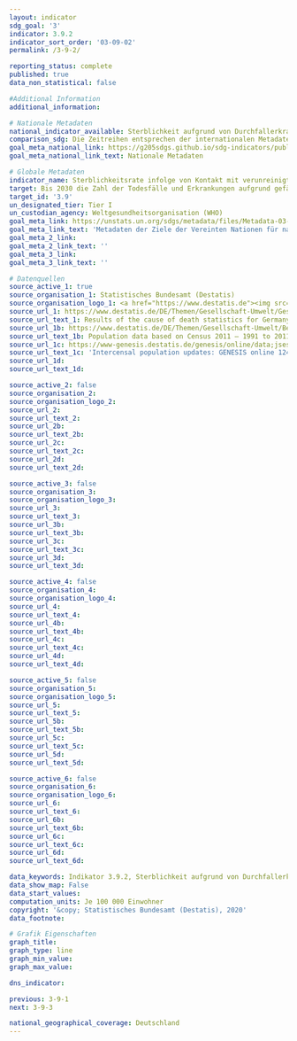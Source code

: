 ```yaml
---
layout: indicator
sdg_goal: '3'
indicator: 3.9.2
indicator_sort_order: '03-09-02'
permalink: /3-9-2/

reporting_status: complete
published: true
data_non_statistical: false

#Additional Information
additional_information: 

# Nationale Metadaten
national_indicator_available: Sterblichkeit aufgrund von Durchfallerkrankungen <br> Sterblichkeit aufgrund von Energie- und Eiweißmangelernährung <br> Sterblichkeit aufgrund von intestinalen Nematodeninfektionen
comparison_sdg: Die Zeitreihen entsprechen der internationalen Metadatenbeschreibung
goal_meta_national_link: https://g205sdgs.github.io/sdg-indicators/public/MetaDe/3.9.2.pdf
goal_meta_national_link_text: Nationale Metadaten

# Globale Metadaten
indicator_name: Sterblichkeitsrate infolge von Kontakt mit verunreinigtem Wasser, unzureichenden sanitären Verhältnissen und mangelnder Hygiene (Kontakt mit unzureichenden "Wasser, Sanitäreinrichtungen und Hygiene für alle"-Leistungen (WASH))
target: Bis 2030 die Zahl der Todesfälle und Erkrankungen aufgrund gefährlicher Chemikalien und der Verschmutzung und Verunreinigung von Luft, Wasser und Boden erheblich verringern
target_id: '3.9'
un_designated_tier: Tier I
un_custodian_agency: Weltgesundheitsorganisation (WHO)
goal_meta_link: https://unstats.un.org/sdgs/metadata/files/Metadata-03-09-02.pdf
goal_meta_link_text: 'Metadaten der Ziele der Vereinten Nationen für nachhaltige Entwicklung'
goal_meta_2_link: 
goal_meta_2_link_text: ''
goal_meta_3_link: 
goal_meta_3_link_text: ''

# Datenquellen
source_active_1: true
source_organisation_1: Statistisches Bundesamt (Destatis)
source_organisation_logo_1: <a href="https://www.destatis.de"><img src="https://g205sdgs.github.io/sdg-indicators/public/logos/destatis.png" alt="Logo destatis" /></a>
source_url_1: https://www.destatis.de/DE/Themen/Gesellschaft-Umwelt/Gesundheit/Todesursachen/_inhalt.htm
source_url_text_1: Results of the cause of death statistics for Germany, detailed 4-digit codes of ICD-10 classification
source_url_1b: https://www.destatis.de/DE/Themen/Gesellschaft-Umwelt/Bevoelkerung/Bevoelkerungsstand/_inhalt.html
source_url_text_1b: Population data based on Census 2011 – 1991 to 2011
source_url_1c: https://www-genesis.destatis.de/genesis/online/data;jsessionid=712DEA2DC758CDEBA1740B27F81DF65D.tomcat_GO_1_3?operation=abruftabellenVerzeichnisAuswahl&verzeichnis=&levelindex=0&levelid=1532509605007&sortdirection=auf&selectionname=12411&auswaehlen.x=0&auswaehlen.y=0
source_url_text_1c: 'Intercensal population updates: GENESIS online 12411-0003'
source_url_1d: 
source_url_text_1d: 

source_active_2: false
source_organisation_2: 
source_organisation_logo_2: 
source_url_2: 
source_url_text_2: 
source_url_2b: 
source_url_text_2b: 
source_url_2c: 
source_url_text_2c: 
source_url_2d: 
source_url_text_2d: 

source_active_3: false
source_organisation_3: 
source_organisation_logo_3: 
source_url_3: 
source_url_text_3: 
source_url_3b: 
source_url_text_3b: 
source_url_3c: 
source_url_text_3c: 
source_url_3d: 
source_url_text_3d: 

source_active_4: false
source_organisation_4: 
source_organisation_logo_4: 
source_url_4: 
source_url_text_4: 
source_url_4b: 
source_url_text_4b: 
source_url_4c: 
source_url_text_4c: 
source_url_4d: 
source_url_text_4d: 

source_active_5: false
source_organisation_5: 
source_organisation_logo_5: 
source_url_5: 
source_url_text_5: 
source_url_5b: 
source_url_text_5b: 
source_url_5c: 
source_url_text_5c: 
source_url_5d: 
source_url_text_5d: 

source_active_6: false
source_organisation_6: 
source_organisation_logo_6: 
source_url_6: 
source_url_text_6: 
source_url_6b: 
source_url_text_6b: 
source_url_6c: 
source_url_text_6c: 
source_url_6d: 
source_url_text_6d: 

data_keywords: Indikator 3.9.2, Sterblichkeit aufgrund von Durchfallerkrankungen, Sterblichkeit aufgrund von Energie- und Eiweißmangelernährung, Sterblichkeit aufgrund von intestinalen Nematodeninfektionen, Weltgesundheitsorganisation (WHO)
data_show_map: False
data_start_values:
computation_units: Je 100 000 Einwohner
copyright: '&copy; Statistisches Bundesamt (Destatis), 2020'
data_footnote: 

# Grafik Eigenschaften
graph_title: 
graph_type: line
graph_min_value: 
graph_max_value: 

dns_indicator: 

previous: 3-9-1
next: 3-9-3

national_geographical_coverage: Deutschland
---
```


